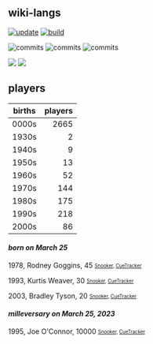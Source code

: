 ## wiki-langs
[![update](https://github.com/dreamerminsk/wiki-langs/actions/workflows/update-tables.yml/badge.svg)](https://github.com/dreamerminsk/wiki-langs/actions/workflows/update-tables.yml)
[![build](https://github.com/dreamerminsk/wiki-langs/actions/workflows/build.yml/badge.svg)](https://github.com/dreamerminsk/wiki-langs/actions/workflows/build.yml)

![commits](https://img.shields.io/github/commit-activity/y/dreamerminsk/wiki-langs)
![commits](https://img.shields.io/github/commit-activity/m/dreamerminsk/wiki-langs)
![commits](https://img.shields.io/github/commit-activity/w/dreamerminsk/wiki-langs)

![](https://img.shields.io/github/languages/code-size/dreamerminsk/wiki-langs)
![](https://img.shields.io/github/repo-size/dreamerminsk/wiki-langs)

## players
| births | players |
| :----: | ------: |
| 0000s | 2665 |
| 1930s | 2 |
| 1940s | 9 |
| 1950s | 13 |
| 1960s | 52 |
| 1970s | 144 |
| 1980s | 175 |
| 1990s | 218 |
| 2000s | 86 |

#### ***born on March 25***
1978, Rodney Goggins, 45 <sub><sup>[Snooker](http://www.snooker.org/res/index.asp?player=498), [CueTracker](http://cuetracker.net/Players/rodney-goggins/)</sup></sub>

1993, Kurtis Weaver, 30 <sub><sup>[Snooker](http://www.snooker.org/res/index.asp?player=1306), [CueTracker](http://cuetracker.net/Players/kurtis-weaver/)</sup></sub>

2003, Bradley Tyson, 20 <sub><sup>[Snooker](http://www.snooker.org/res/index.asp?player=2314), [CueTracker](http://cuetracker.net/Players/bradley-tyson/)</sup></sub>


#### ***milleversary on March 25, 2023***
1995, Joe O'Connor, 10000 <sub><sup>[Snooker](http://www.snooker.org/res/index.asp?player=1038), [CueTracker](http://cuetracker.net/Players/joe-oconnor/)</sup></sub>



